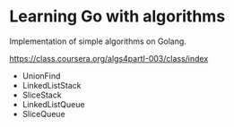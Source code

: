 # Learning Go with algorithms

Implementation of simple algorithms on Golang.

https://class.coursera.org/algs4partI-003/class/index

* UnionFind
* LinkedListStack
* SliceStack
* LinkedListQueue
* SliceQueue